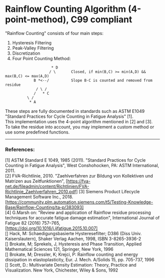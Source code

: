 # Rainflow Counting Algorithm (4-point-method), C99 compliant
  
"Rainflow Counting" consists of four main steps:
  1. Hysteresis Filtering
  2. Peak-Valley Filtering
  3. Discretization
  4. Four Point Counting Method:
```
                     * D
                    / \       Closed, if min(B,C) >= min(A,D) && max(B,C) <= max(A,D)
             B *<--/          Slope B-C is counted and removed from residue
              / \ /
             /   * C
          \ /
           * A
```
   
   
These steps are fully documented in standards such as ASTM E1049 "Standard Practices for Cycle Counting in Fatigue Analysis" [1].  
This implementation uses the 4-point algorithm mentioned in [2] and [3].  
To take the residue into account, you may implement a custom method or use some predefined functions.

---
### References:
[1] ASTM Standard E 1049, 1985 (2011). "Standard Practices for Cycle Counting in Fatigue Analysis", West Conshohocken, PA: ASTM International, 2011.  
[2] FVA-Richtlinie, 2010. "Zaehlverfahren zur Bildung von Kollektiven und Matrizen aus Zeitfunktionen", [https://fva-net.de/fileadmin/content/Richtlinien/FVA-Richtlinie_Zaehlverfahren_2010.pdf]
[3] Siemens Product Lifecycle Management Software Inc., 2018. [https://community.plm.automation.siemens.com/t5/Testing-Knowledge-Base/Rainflow-Counting/ta-p/383093]  
[4] G.Marsh on: "Review and application of Rainflow residue processing techniques for accurate fatigue damage estimation", International Journal of Fatigue 82 (2016) 757–765,  
[https://doi.org/10.1016/j.ijfatigue.2015.10.007]  
[]  Hack, M: Schaedigungsbasierte Hysteresefilter; D386 (Diss Univ. Kaiserslautern), Shaker Verlag Aachen, 1998, ISBN 3-8265-3936-2  
[]  Brokate, M; Sprekels, J, Hysteresis and Phase Transition, Applied Mathematical Sciences 121, Springer,  New York, 1996  
[]  Brokate, M; Dressler, K; Krejci, P: Rainflow counting and energy dissipation in elastoplasticity, Eur. J. Mech. A/Solids 15, pp. 705-737, 1996  
[]  Scott, D.: Multivariate Density Estimation: Theory, Practice and Visualization. New York, Chichester, Wiley & Sons, 1992  
